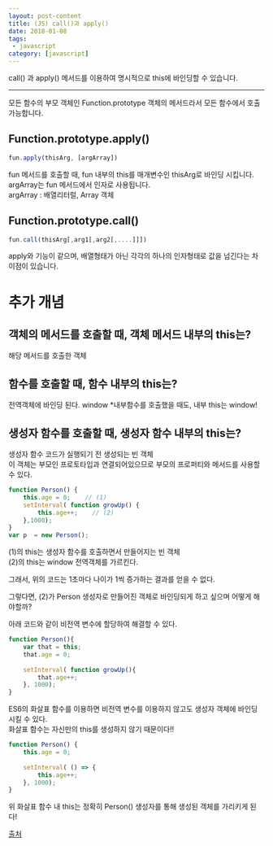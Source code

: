 ```yaml
---
layout: post-content
title: (JS) call()과 apply()
date: 2018-01-08
tags:
 - javascript
category: [javascript]
---
```


call() 과 apply() 메서드를 이용하여 명시적으로 this에 바인딩할 수 있습니다.

---

모든 함수의 부모 객체인 Function.prototype 객체의 메서드라서 모든 함수에서 호출 가능합니다.

## Function.prototype.apply()
```javascript
fun.apply(thisArg, [argArray])
```
fun 메서드를 호출할 때, fun 내부의 this를 매개변수인 thisArg로 바인딩 시킵니다. 
argArray는 fun 메서드에서 인자로 사용됩니다.   
<span class="clr-grey">argArray : 배열리터럴, Array 객체</span>

## Function.prototype.call()
```javascript
fun.call(thisArg[,arg1[,arg2[,....]]])
```
apply와 기능이 같으며, 배열형태가 아닌 각각의 하나의 인자형태로 값을 넘긴다는 차이점이 있습니다.

# 추가 개념

## 객체의 메서드를 호출할 때, 객체 메서드 내부의 this는?
해당 메서드를 호출한 객체

## 함수를 호출할 때, 함수 내부의 this는? 
전역객체에 바인딩 된다. window
*내부함수를 호출했을 때도, 내부 this는 window!

## 생성자 함수를 호출할 때, 생성자 함수 내부의 this는?
생성자 함수 코드가 실행되기 전 생성되는 빈 객체    
이 객체는 부모인 프로토타입과 연결되어있으므로 부모의 프로퍼티와 메서드를 사용할 수 있다.

```javascript
function Person() {
    this.age = 0;    // (1)
    setInterval( function growUp() {
        this.age++;    // (2)
    },1000); 
} 
var p  = new Person();
```
(1)의 this는 생성자 함수를 호출하면서 만들어지는 빈 객체    
(2)의 this는 window 전역객체를 가르킨다.

그래서, 위의 코드는 1초마다 나이가 1씩 증가하는 결과를 얻을 수 없다.

그렇다면, (2)가 Person 생성자로 만들어진 객체로 바인딩되게 하고 싶으며 어떻게 해야할까?

아래 코드와 같이 비전역 변수에 할당하여 해결할 수 있다.

```javascript
function Person(){
    var that = this;
    that.age = 0;     
 
    setInterval( function growUp(){
        that.age++;
    }, 1000); 
}
```
ES6의 화살표 함수를 이용하면 비전역 변수를 이용하지 않고도 생성자 객체에 바인딩 시킬 수 있다.    
화살표 함수는 자신만의 this를 생성하지 않기 때문이다!!

```javascript
function Person() {
    this.age = 0;     
 
    setInterval( () => {
        this.age++;
    }, 1000); 
}
```
위 화살표 함수 내 this는 정확히 Person() 생성자를 통해 생성된 객체를 가리키게 된다!

[출처](https://developer.mozilla.org/ko/docs/Web/JavaScript/Reference/Functions/%EC%95%A0%EB%A1%9C%EC%9A%B0_%ED%8E%91%EC%85%98)